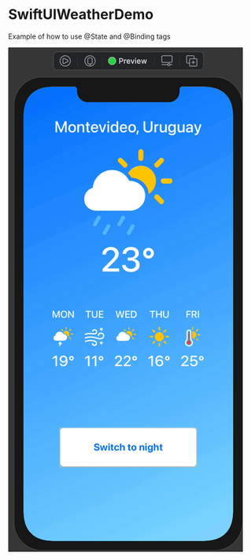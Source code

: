 # SwiftUIWeatherDemo
Example of how to use @State and @Binding tags

![alt text](https://github.com/Joule87/Media/blob/master/SwiftUIWeatherDemoMedia/Screen-Recording-2021-06-30-at-1.gif)
